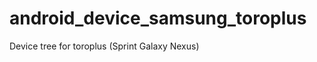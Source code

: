android_device_samsung_toroplus
===============================

Device tree for toroplus (Sprint Galaxy Nexus)
